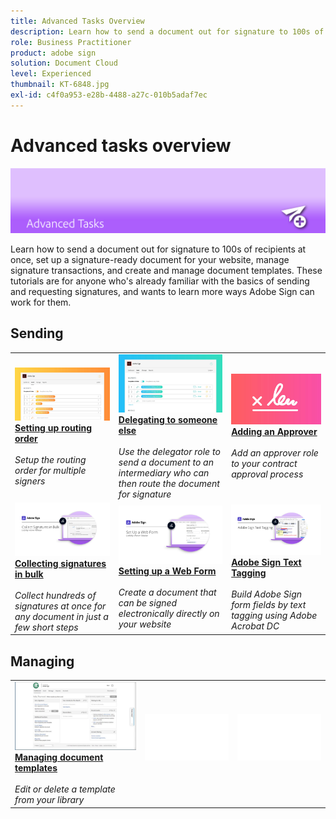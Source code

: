 ```yaml
---
title: Advanced Tasks Overview
description: Learn how to send a document out for signature to 100s of recipients at once, set up a signature-ready document for your website, manage signature transactions, and create and manage document templates
role: Business Practitioner
product: adobe sign
solution: Document Cloud
level: Experienced
thumbnail: KT-6848.jpg
exl-id: c4f0a953-e28b-4488-a27c-010b5adaf7ec
---
```

# Advanced tasks overview

![Sign Advanced Image](../assets/Hero-Advanced.png)

Learn how to send a document out for signature to 100s of recipients at once, set up a signature-ready document for your website, manage signature transactions, and create and manage document templates. These tutorials are for anyone who's already familiar with the basics of sending and requesting signatures, and wants to learn more ways Adobe Sign can work for them.

## Sending

<table style="table-layout:fixed">
<tr>
  <td>
    <a href="setting-up-routing.md">
      <img alt="Setting up Routing Order" src="../assets/Routing.png">
    </a>
    <div>
    <a href="setting-up-routing.md"><strong>Setting up routing order</strong></a>
    </div>
    <br>
    <em>Setup the routing order for multiple signers</em>
  </td>
  <td>
    <a href="delegate-signature.md">
      <img alt="Delegating to Someone Else" src="../assets/Delegating.png" />
    </a>  
    <div>
    <a href="delegate-signature.md"><strong>Delegating to someone else</strong></a>
    </div>
    <br>
    <em>Use the delegator role to send a document to an intermediary who can then route the document for signature</em>
  </td>
  <td>
    <a href="add-an-approver.md">
      <img alt="Adding an Approver" src="../assets/Approver.png" />
    </a>
    <div>
    <a href="add-an-approver.md"><strong>Adding an Approver</strong></a>
    </div>
    <br>
    <em>Add an approver role to your contract approval process</em>
  </td>
</tr>
<tr>
  <td>
    <a href="megasign.md">
      <img alt="Collecting signatures in bulk" src="../assets/Megasign.png" />
    </a>
    <div>
    <a href="megasign.md"><strong>Collecting signatures in bulk</strong></a>
    </div>
    <br>
    <em>Collect hundreds of signatures at once for any document in just a few short steps</em>
  </td>
  <td>
    <a href="webform.md">
      <img alt="Setting up a Web Form" src="../assets/Webform.png" />
    </a>
    <div>
    <a href="webform.md"><strong>Setting up a Web Form</strong></a>
    </div>
    <br>
    <em>Create a document that can be signed electronically directly on your website</em>
  </td> 
  <td>
    <a href="adobe-sign-text-tagging.md">
      <img alt="Adobe Sign Text Tagging" src="../assets/Text-Tagging.png" />
  </a>
    <div>
    <a href="adobe-sign-text-tagging.md"><strong>Adobe Sign Text Tagging</strong></a>
    </div>
    <br>
    <em>Build Adobe Sign form fields by text tagging using Adobe Acrobat DC</em>
  </td> 
</table>

## Managing

<table style="table-layout:fixed">
<tr>
  <td>
    <a href="edit-a-template.md">
      <img alt="Managing document templates" src="../assets/ManageTemplate.png" />
    </a>
    <div>
    <a href="edit-a-template.md"><strong>Managing document templates</strong></a>
    </div>
    <br>
    <em>Edit or delete a template from your library</em>
  </td>  
  <td>
    <img alt="Spacer" src="../assets/Whitespacer.png" />
    <div>
    <br>
  </td>
  <td>
    <img alt="Spacer" src="../assets/Whitespacer.png" />
    <div>
    <br>
  </td>
</tr>
</table>
